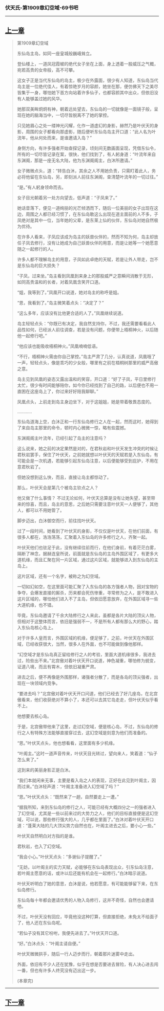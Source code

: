 ### 伏天氏-第1909章幻空域-69书吧

--------
[上一章](./c90fffc1c2981bf958d6f7b59db918d2.md)
--------


>
>
>
>第1909章幻空域
>
>东仙岛主岛，如同一座皇城般巍峨耸立。
>
>登仙楼上，一道凤冠霞帔的绝代女子坐在上面，身上透着一股威压之气概，宛若高贵的女帝般，高不可攀。
>
>这女子正是当代东仙岛的岛主，极少在外露面，很少有人知道，东仙岛当代岛主是一位绝代佳人，有着惊艳岁月的容颜，她坐在那，便仿佛天下之美尽皆集于一身，哪怕她下首方向站着许多仙子，也都容颜其中出众，但依旧没有人能够盖过她的风华。
>
>她那双美眸炯炯有神，朝着远处望去，东仙岛的一切就像是一面镜子般，呈现在她的脑海当中，一切尽皆脱离不了她的掌控。
>
>只见她眉心之处一缕神光闪耀，化作一道虚幻的身影，赫然乃是叶伏天的身影，周围的女子都看向那虚影，随后便听东仙岛岛主开口道：“此人名为叶流年，他从何处而来，是谁邀请入岛？”
>
>身侧方向，有许多强者开始查探记录，顷刻间无数画面呈现，凭借东仙令，所有的一切尽皆记录在案，很快，他们找到了，有人躬身道：“叶流年来自东渊阁，那是一座无名大陆，他为东渊阁阁主，白沐所邀请。”
>
>女子微微点头，道：“转告白沐，其余之人不用她负责，只需盯着此人，务必将他留在东仙岛，另，即刻派人前往东渊阁，查清楚叶流年的一切过往。”
>
>“是。”有人躬身领命而去。
>
>女子目光朝着另一处方向望去，低声道：“子凤来了。”
>
>她话音落下，便见一道绚丽的光芒倾洒而下，随后一位美丽的女子出现在这边，周围之人都已经习惯了，在东仙岛敢这么出现在道主面前的人不多，子凤绝对是其中一位，当年她的父辈，是东莱上仙的伙伴，东仙岛对她自然极为优待。
>
>在许多人看来，子凤应该成为岛主的妖兽伙伴的，然而不知为何，岛主却放任子凤去修行，没有让她成为自己妖兽伙伴的用意，而是让她等一个她愿意随之一起修行的人。
>
>许多人都不理解岛主的用意，子凤如此卓绝的天赋，若是让外人带走，岂不是东仙岛的巨大损失？
>
>“子凤，过来坐。”岛主看到凤凰到来身上的那股威严之意瞬间消散于无形，如同高贵温和的长者，对着凤凰含笑开口道。
>
>“姐，我等到了。”凤凰开口说道，她对岛主的称呼是姐。
>
>“恩，我看到了。”岛主微笑着点头：“决定了？”
>
>“这么多年，应该没有比他更合适的人了。”凤凰继续说道。
>
>岛主轻轻点头：“你既已有决定，我自然支持你，不过，我还需要看看此人品性如何，已经派人前往调查，若是没有问题，你便带上梧桐神火，以后随他一起修行吧。”
>
>“他应该也能吸收梧桐神火。”凤凰喃喃低语。
>
>“不行，梧桐神火需由你自己掌控。”岛主严肃了几分，认真说道，凤凰哦了一声，轻轻点头，像是乖巧的少女般，哪里有之前在梧桐树那里的威严高傲之意。
>
>岛主见到凤凰的姿态又露出温和的笑容，开口道：“好了子凤，平日里修行太忙，很少有时间能够陪你，如今你已经找到了自己的路，以后便也不用一直困在这座岛上了，你过来好好陪我聊聊。”
>
>凤凰点头，上前走到岛主身边坐下，对于这姐姐，她是带着敬畏态度的。
>
>…………
>
>东仙岛道海上空，白沐正和一行东仙岛修行之人在一起，然而这时，她得到了来自岛主那里的命令，顿时内心微微一惊，略有些震撼。
>
>东渊阁阁主叶流年，已经引起了岛主的注意吗？
>
>这么说来，她之前的决定果然是对的，在君秋岩和叶伏天发生冲突的时候让君秋岩罢手，保住了叶伏天，之前她就想以叶伏天的天赋若是入东仙岛，有可能会是一次机遇，若能够引起东仙岛注意，以后便能够受到庇护，不用在意君秋岩了。
>
>但她没想到这么快，而且，直接让岛主都惊动了。
>
>那么，叶伏天会是第几个被岛主钦点之人？
>
>他又做了什么事情？
>不过无论如何，叶伏天总算是没有让她失望，甚至带来的惊喜，而且，岛主的意思，之后她只需要注意叶伏天一人便够了，其他人，都可以不用她管了。
>
>脚步迈出，白沐御空而行，前往找叶伏天。
>
>过了一段时间，她看到了叶伏天的身影，不仅仅是叶伏天，在他们前面，有很多人都在，浩浩荡荡，汇聚着入东仙岛的许多修行之人，齐聚一起。
>
>叶伏天他们也驻足于此，没有继续往前而行，在他们身前，有着茫茫白雾，隔断了神念，据赫连皇所说，前面就是东仙岛的主岛外围区域了，有更多大道机缘，而且汇聚在同一片区域，通过这片区域，就能够进入到东仙岛的主岛上。
>
>这片区域，还有一个名字，被称之为幻空域。
>
>一切如幻如空，在这里面可能汇聚了入东仙岛的各方强者人物，因对宝物的争夺，会爆发直接的厮杀，历来都会死伤惨重，寻常修为之人，是不敢进入这片区域的，哪怕他们进入不了主岛，但依旧愿意放弃，在外围区域寻一些大道机缘，也不错。
>
>毕竟，东仙岛邀请了千余大陆修行之人来此，虽都是各片大陆的顶尖人物，但相对于这整体而言，依旧是强弱不一，不是所有人都有那么大的野心，踏入东仙岛核心岛上。
>
>对于许多人皇而言，外围区域的机缘，便足够了，之前，叶伏天在外围区域，已经收获很大，当然，很多人在外面，也不可能做到像他那样。
>
>“幻空域才是东仙岛真正留给修行之人的考验，里面大道机缘很多，我进去过，险些出不来。”北宫傲对着叶伏天开口说道，神色凝重，哪怕修为蜕变，证道八境，而且有霄木，但依旧凝重严肃。
>
>进去之后，便不再像是外围那样，诸强者分散了，而是各岛的顶尖强者，出现在一块领域内竞争。
>
>“要进去吗？”北宫傲对着叶伏天开口问道，他们已经去了好几座岛，在北宫傲看来，他们收获绝对不算小了，本还可以去其它岛走走，但叶伏天似乎看不上。
>
>他想要去核心岛。
>
>于是，北宫傲带他来了这里，走过幻空域，便是核心岛，不过，东仙岛的修行之人有特殊方法能够直接穿过去，这幻空域是刻意为他们而准备的。
>
>“恩。”叶伏天点头，他也想看看，这里面有多少机缘。
>
>“叶阁主。”这时一道声音传来，叶伏天目光转过，望向来人，笑着道：“仙子怎么来了。”
>
>这到来的美丽身影正是白沐。
>
>“我们本就闲来无事，主要是看入岛之人的表现，正好在此见到叶阁主，因而过来。”白沐轻声道：“叶阁主准备进入幻空域了吗？”
>
>“恩。”叶伏天点头：“既然来了一趟，自然要走上一遭。”
>
>“据我所知，来到东仙岛的修行之人，可能已经有大概四分之一的强者进入了幻空域，尤其是一些以前来过的大势力之人，他们的目标直接便是这幻空域，可以说，那些修行强大的人，几乎都在里面了。”白沐对着叶伏天开口道：“蓬莱大陆的几大顶尖势力自然也在，叶阁主进去之后，要小心一些。”
>
>叶伏天自然明白对方指的是谁。
>
>君秋岩，也入了幻空域。
>
>“我会小心。”叶伏天点头：“多谢仙子提醒了。”
>
>“无妨，以叶阁主的实力天赋，必能够在东仙岛表现出众，引东仙岛注意，若叶阁主愿意的话，或许以后还能有机会在一起修行。”白沐暗示说道。
>
>叶伏天听明白了她的意思，白沐是说，他若愿意，有可能能够留下来，在东仙岛修行。
>
>东仙岛每十年都会邀请优秀的人物入岛修行，这并不奇怪，自然也会邀请他。
>
>不过，叶伏天没有回应，毕竟他没这种打算，但直接拒绝，未免太不给面子了，他人还在东仙岛呢。
>
>“若仙子没有其它吩咐，我便先进去了。”叶伏天开口道。
>
>“好。”白沐点头：“叶阁主请自便。”
>
>叶伏天微微拱手，随后一行人迈步而行，朝着那片迷雾中走出。
>
>外面，依旧有不少人还在犹豫，似乎在想是否要进去冒险，有人决心进去闯一番，但也有许多人终究没有迈出这一步。
>
>(本章完)
>
>

--------
[下一章](./270650186cc25756c04e9cff6986bbd7.md)
--------
